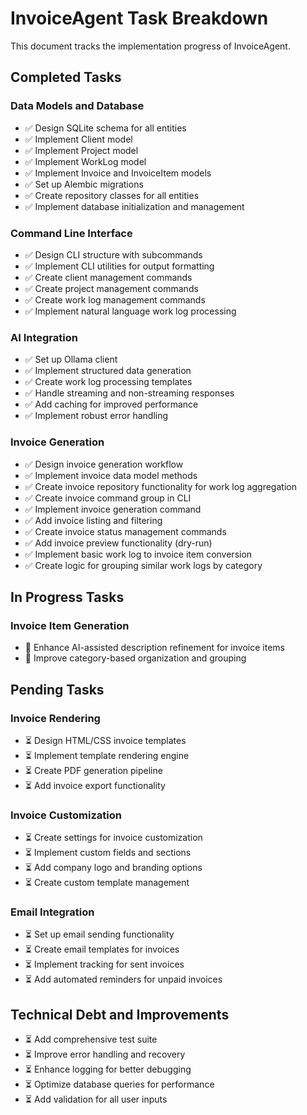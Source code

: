 # InvoiceAgent Task Breakdown

This document tracks the implementation progress of InvoiceAgent.

## Completed Tasks

### Data Models and Database
- ✅ Design SQLite schema for all entities
- ✅ Implement Client model
- ✅ Implement Project model
- ✅ Implement WorkLog model
- ✅ Implement Invoice and InvoiceItem models
- ✅ Set up Alembic migrations
- ✅ Create repository classes for all entities
- ✅ Implement database initialization and management

### Command Line Interface
- ✅ Design CLI structure with subcommands
- ✅ Implement CLI utilities for output formatting
- ✅ Create client management commands
- ✅ Create project management commands
- ✅ Create work log management commands
- ✅ Implement natural language work log processing

### AI Integration
- ✅ Set up Ollama client
- ✅ Implement structured data generation
- ✅ Create work log processing templates
- ✅ Handle streaming and non-streaming responses
- ✅ Add caching for improved performance
- ✅ Implement robust error handling

### Invoice Generation
- ✅ Design invoice generation workflow
- ✅ Implement invoice data model methods
- ✅ Create invoice repository functionality for work log aggregation
- ✅ Create invoice command group in CLI
- ✅ Implement invoice generation command
- ✅ Add invoice listing and filtering
- ✅ Create invoice status management commands
- ✅ Add invoice preview functionality (dry-run)
- ✅ Implement basic work log to invoice item conversion
- ✅ Create logic for grouping similar work logs by category

## In Progress Tasks

### Invoice Item Generation
- 🔄 Enhance AI-assisted description refinement for invoice items
- 🔄 Improve category-based organization and grouping

## Pending Tasks

### Invoice Rendering
- ⏳ Design HTML/CSS invoice templates
- ⏳ Implement template rendering engine
- ⏳ Create PDF generation pipeline
- ⏳ Add invoice export functionality

### Invoice Customization
- ⏳ Create settings for invoice customization
- ⏳ Implement custom fields and sections
- ⏳ Add company logo and branding options
- ⏳ Create custom template management

### Email Integration
- ⏳ Set up email sending functionality
- ⏳ Create email templates for invoices
- ⏳ Implement tracking for sent invoices
- ⏳ Add automated reminders for unpaid invoices

## Technical Debt and Improvements

- ⏳ Add comprehensive test suite
- ⏳ Improve error handling and recovery
- ⏳ Enhance logging for better debugging
- ⏳ Optimize database queries for performance
- ⏳ Add validation for all user inputs
